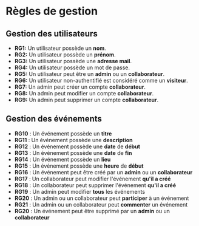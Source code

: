 # Règles de gestion

## Gestion des utilisateurs 

- **RG1:** Un utilisateur possède un **nom**.
- **RG2:** Un utilisateur possède un **prénom**.
- **RG3:** Un utilisateur possède une **adresse mail**.
- **RG4:** Un utilisateur possède un mot de passe.
- **RG5:** Un utilisateur peut être un **admin** ou un **collaborateur**.
- **RG6:** Un utilisateur non-authentifié est considéré comme un **visiteur**.
- **RG7:** Un admin peut créer un compte **collaborateur**.
- **RG8:** Un admin peut modifier un compte **collaborateur**.
- **RG9:** Un admin peut supprimer un compte **collaborateur**.
 
## Gestion des événements
- **RG10** : Un événement possède un **titre**
- **RG11** : Un événement possède une **description**
- **RG12** : Un événement possède une **date** de **début**
- **RG13** : Un événement possède une **date** de **fin**
- **RG14** : Un événement possède un **lieu**
- **RG15** : Un événement possède une **heure** de **début**
- **RG16** : Un événement peut être créé par un **admin** ou un **collaborateur**
- **RG17** : Un collaborateur peut modifier l'événement **qu'il a créé**
- **RG18** : Un collaborateur peut supprimer l'événement **qu'il a créé**
- **RG19** : Un admin peut modifier **tous** les événements
- **RG20** : Un admin ou un collaborateur peut **participer** à un événement
- **RG21** : Un admin ou un collaborateur peut **commenter** un événement
- **RG20** : Un événement peut être supprimé par un **admin** ou un **collaborateur**
